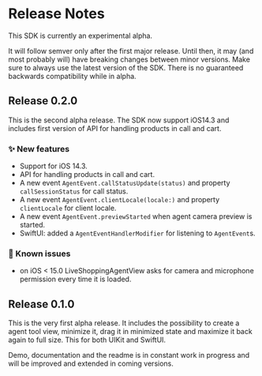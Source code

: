 # Release Notes

This SDK is currently an experimental alpha.

It will follow semver only after the first major release. Until then, it may (and most probably will) have breaking changes between minor versions. 
Make sure to always use the latest version of the SDK. There is no guaranteed backwards compatibility while in alpha.

## Release 0.2.0

This is the second alpha release. The SDK now support iOS14.3 and includes first version of API for handling products in call and cart.

### ✨ New features

* Support for iOS 14.3.
* API for handling products in call and cart.
* A new event `AgentEvent.callStatusUpdate(status)` and property `callSessionStatus` for call status.
* A new event `AgentEvent.clientLocale(locale:)` and property `clientLocale` for client locale.
* A new event `AgentEvent.previewStarted` when agent camera preview is started.
* SwiftUI: added a `AgentEventHandlerModifier` for listening to `AgentEvent`s.

### 🐛 Known issues

* on iOS < 15.0 LiveShoppingAgentView asks for camera and microphone permission every time it is loaded.

## Release 0.1.0

This is the very first alpha release. It includes the possibility to create a agent tool view, minimize it, drag it in minimized state and maximize it back again to full size. This for both UIKit and SwiftUI.

Demo, documentation and the readme is in constant work in progress and will be improved and extended in coming versions.
